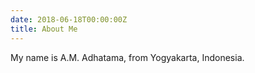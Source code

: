 ```yaml
---
date: 2018-06-18T00:00:00Z
title: About Me
---
```


My name is A.M. Adhatama, from Yogyakarta, Indonesia.
